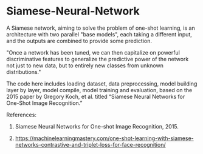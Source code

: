 # Siamese-Neural-Network
A Siamese network, aiming to solve the problem of one-shot learning, is an architecture with two parallel "base models", each taking a different input, and the outputs are combined to provide some prediction.

"Once a network has been tuned, we can then capitalize on powerful discriminative features to generalize the predictive power of the network not just to new data, but to entirely new classes from unknown distributions."

The code here includes loading dataset, data preprocessing, model building layer by layer, model compile, model training and evaluation, based on the 2015 paper by Gregory Koch, et al. titled “Siamese Neural Networks for One-Shot Image Recognition.” 

References:

1. Siamese Neural Networks for One-shot Image Recognition, 2015.

2. https://machinelearningmastery.com/one-shot-learning-with-siamese-networks-contrastive-and-triplet-loss-for-face-recognition/
